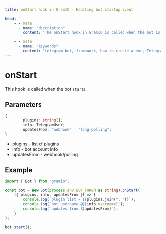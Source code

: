 ```yaml
---
title: onStart hook in GramIO - Handling bot startup event

head:
    - - meta
      - name: "description"
        content: "The onStart hook in GramIO is called when the bot is started. Get information about the bot, connected plugins, and the update method on startup."

    - - meta
      - name: "keywords"
        content: "telegram bot, framework, how to create a bot, Telegram, Telegram Bot API, GramIO, TypeScript, JavaScript, Node.JS, Nodejs, Deno, Bun, onStart, bot startup, bot initialization, bot start, bot lifecycle, startup handling, start events, webhook setup, long polling setup, plugins on startup, bot information, initial configuration, getMe data"
---
```


# onStart

This hook is called when the bot `starts`.

## Parameters

```ts
{
		plugins: string[];
		info: TelegramUser;
		updatesFrom: "webhook" | "long-polling";
}
```

- plugins - list of plugins
- info - bot account info
- updatesFrom - webhook/polling

## Example

```ts twoslash
import { Bot } from "gramio";

const bot = new Bot(process.env.BOT_TOKEN as string).onStart(
    ({ plugins, info, updatesFrom }) => {
        console.log(`plugin list - ${plugins.join(", ")}`);
        console.log(`bot username @${info.username}`);
        console.log(`updates from ${updatesFrom}`);
    }
);

bot.start();
```
